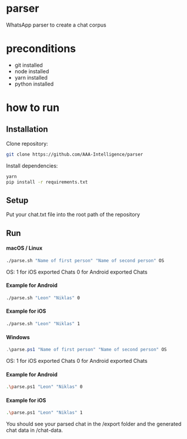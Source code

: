 # parser
WhatsApp parser to create a chat corpus

# preconditions
- git installed
- node installed
- yarn installed
- python installed


# how to run
## Installation

Clone repository:

```sh
git clone https://github.com/AAA-Intelligence/parser
```

Install dependencies:

```sh
yarn
pip install -r requirements.txt
```

## Setup

Put your chat.txt file into the root path of the repository

## Run

#### macOS / Linux

```sh
./parse.sh "Name of first person" "Name of second person" OS
```

OS:
 1 for iOS exported Chats
 0 for Android exported Chats

#### Example for Android

 ```sh
./parse.sh "Leon" "Niklas" 0
```

#### Example for iOS

 ```sh
./parse.sh "Leon" "Niklas" 1
```

#### Windows

```powershell
.\parse.ps1 "Name of first person" "Name of second person" OS
```

OS:
 1 for iOS exported Chats
 0 for Android exported Chats

#### Example for Android

 ```sh
.\parse.ps1 "Leon" "Niklas" 0
```

#### Example for iOS

 ```sh
.\parse.ps1 "Leon" "Niklas" 1
```

You should see your parsed chat in the /export folder and the generated chat data in /chat-data.
